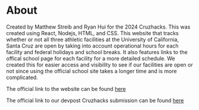 # About

Created by Matthew Streib and Ryan Hui for the 2024 Cruzhacks. This was created using React, Nodejs, HTML, and CSS. This website that tracks whether or not all three athletic facilities at the University of California, Santa Cruz are open by taking into account operational hours for each facility and federal holidays and school breaks. It also features links to the offical school page for each facility for a more detailed schedule. We created this for easier access and visibility to see if our facilities are open or not since using the official school site takes a longer time and is more complicated. 

The official link to the website can be found [here](goldenhours.us)

The official link to our devpost Cruzhacks submission can be found [here](https://devpost.com/submit-to/19740-cruzhacks-2024/manage/submissions)

